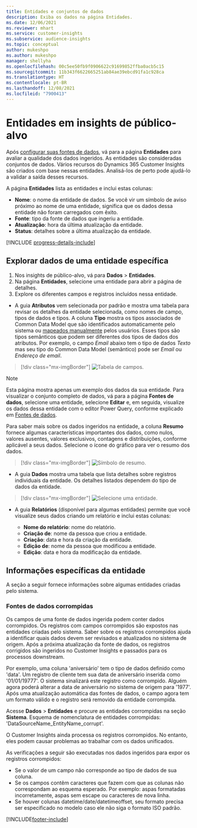 ```yaml
---
title: Entidades e conjuntos de dados
description: Exiba os dados na página Entidades.
ms.date: 12/06/2021
ms.reviewer: mhart
ms.service: customer-insights
ms.subservice: audience-insights
ms.topic: conceptual
author: mukeshpo
ms.author: mukeshpo
manager: shellyha
ms.openlocfilehash: 00c5ee50fb9f0906622c91699852ffba0acb5c15
ms.sourcegitcommit: 11b343f6622665251ab84ae39ebcd91fa1c928ca
ms.translationtype: HT
ms.contentlocale: pt-BR
ms.lasthandoff: 12/08/2021
ms.locfileid: "7900413"
---
```

# <a name="entities-in-audience-insights"></a>Entidades em insights de público-alvo

Após [configurar suas fontes de dados](data-sources.md), vá para a página **Entidades** para avaliar a qualidade dos dados ingeridos. As entidades são consideradas conjuntos de dados. Vários recursos do Dynamics 365 Customer Insights são criados com base nessas entidades. Analisá-los de perto pode ajudá-lo a validar a saída desses recursos.

A página **Entidades** lista as entidades e inclui estas colunas:

- **Nome**: o nome da entidade de dados. Se você vir um símbolo de aviso próximo ao nome de uma entidade, significa que os dados dessa entidade não foram carregados com êxito.
- **Fonte**: tipo da fonte de dados que ingeriu a entidade.
- **Atualização**: hora da última atualização da entidade.
- **Status**: detalhes sobre a última atualização da entidade.

[!INCLUDE [progress-details-include](../includes/progress-details-pane.md)]

## <a name="explore-a-specific-entitys-data"></a>Explorar dados de uma entidade específica

1. Nos insights de público-alvo, vá para **Dados** > **Entidades**.
1. Na página **Entidades**, selecione uma entidade para abrir a página de detalhes.  
1. Explore os diferentes campos e registros incluídos nessa entidade.

- A guia **Atributos** vem selecionada por padrão e mostra uma tabela para revisar os detalhes da entidade selecionada, como nomes de campo, tipos de dados e tipos. A coluna **Tipo** mostra os tipos associados de Common Data Model que são identificados automaticamente pelo sistema ou [mapeados manualmente](map-entities.md) pelos usuários. Esses tipos são tipos semânticos que podem ser diferentes dos tipos de dados dos atributos. Por exemplo, o campo *Email* abaixo tem o tipo de dados *Texto* mas seu tipo do Common Data Model (semântico) pode ser *Email* ou *Endereço de email*.

> [!div class="mx-imgBorder"]
> ![Tabela de campos.](media/data-manager-entities-fields.PNG "Tabela de campos")

> [!NOTE]
> Esta página mostra apenas um exemplo dos dados da sua entidade. Para visualizar o conjunto completo de dados, vá para a página **Fontes de dados**, selecione uma entidade, selecione **Editar** e, em seguida, visualize os dados dessa entidade com o editor Power Query, conforme explicado em [Fontes de dados](data-sources.md).

Para saber mais sobre os dados ingeridos na entidade, a coluna **Resumo** fornece algumas características importantes dos dados, como nulos, valores ausentes, valores exclusivos, contagens e distribuições, conforme aplicável a seus dados. Selecione o ícone do gráfico para ver o resumo dos dados.

> [!div class="mx-imgBorder"]
> ![Símbolo de resumo.](media/data-manager-entities-summary.png "Tabela de resumo de dados")

- A guia **Dados** mostra uma tabela que lista detalhes sobre registros individuais da entidade. Os detalhes listados dependem do tipo de dados da entidade.

> [!div class="mx-imgBorder"]
> ![Selecione uma entidade.](media/data-manager-entities-data.png "Selecione uma entidade")

- A guia **Relatórios** (disponível para algumas entidades) permite que você visualize seus dados criando um relatório e inclui estas colunas:

  - **Nome do relatório**: nome do relatório.
  - **Criação de**: nome da pessoa que criou a entidade.
  - **Criação**: data e hora da criação da entidade.
  - **Edição de**: nome da pessoa que modificou a entidade.
  - **Edição**: data e hora da modificação da entidade. 

## <a name="entity-specific-information"></a>Informações específicas da entidade

A seção a seguir fornece informações sobre algumas entidades criadas pelo sistema.

### <a name="corrupted-data-sources"></a>Fontes de dados corrompidas

Os campos de uma fonte de dados ingerida podem conter dados corrompidos. Os registros com campos corrompidos são expostos nas entidades criadas pelo sistema. Saber sobre os registros corrompidos ajuda a identificar quais dados devem ser revisados e atualizados no sistema de origem. Após a próxima atualização da fonte de dados, os registros corrigidos são ingeridos no Customer Insights e passados para os processos downstream. 

Por exemplo, uma coluna 'aniversário' tem o tipo de dados definido como 'data'. Um registro de cliente tem sua data de aniversário inserida como '01/01/19777'. O sistema sinalizará este registro como corrompido. Alguém agora poderá alterar a data de aniversário no sistema de origem para '1977'. Após uma atualização automática das fontes de dados, o campo agora tem um formato válido e o registro será removido da entidade corrompida. 

Acesse **Dados** > **Entidades** e procure as entidades corrompidas na seção **Sistema**. Esquema de nomenclatura de entidades corrompidas: 'DataSourceName_EntityName_corrupt'.

O Customer Insights ainda processa os registros corrompidos. No entanto, eles podem causar problemas ao trabalhar com os dados unificados.

As verificações a seguir são executadas nos dados ingeridos para expor os registros corrompidos: 

- Se o valor de um campo não corresponde ao tipo de dados de sua coluna.
- Se os campos contêm caracteres que fazem com que as colunas não correspondam ao esquema esperado. Por exemplo: aspas formatadas incorretamente, aspas sem escape ou caracteres de nova linha.
- Se houver colunas datetime/date/datetimeoffset, seu formato precisa ser especificado no modelo caso ele não siga o formato ISO padrão.


[!INCLUDE[footer-include](../includes/footer-banner.md)]
